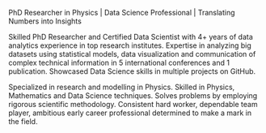 PhD Researcher in Physics | Data Science Professional | Translating Numbers into Insights

Skilled PhD Researcher and Certified Data Scientist with 4+ years of data analytics experience in top research institutes. Expertise in analyzing big datasets using statistical models, data visualization and communication of complex technical information in 5 international conferences and 1 publication. Showcased Data Science skills in multiple projects on GitHub.

Specialized in research and modelling in Physics. Skilled in Physics, Mathematics and Data Science techniques. Solves problems by employing rigorous scientific methodology. Consistent hard worker, dependable team player, ambitious early career professional determined to make a mark in the field.
